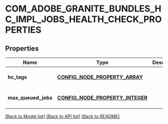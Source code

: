 # COM_ADOBE_GRANITE_BUNDLES_HC_IMPL_JOBS_HEALTH_CHECK_PROPERTIES

## Properties
Name | Type | Description | Notes
------------ | ------------- | ------------- | -------------
**hc_tags** | [**CONFIG_NODE_PROPERTY_ARRAY**](configNodePropertyArray.md) |  | [optional] [default to null]
**max_queued_jobs** | [**CONFIG_NODE_PROPERTY_INTEGER**](configNodePropertyInteger.md) |  | [optional] [default to null]

[[Back to Model list]](../README.md#documentation-for-models) [[Back to API list]](../README.md#documentation-for-api-endpoints) [[Back to README]](../README.md)


